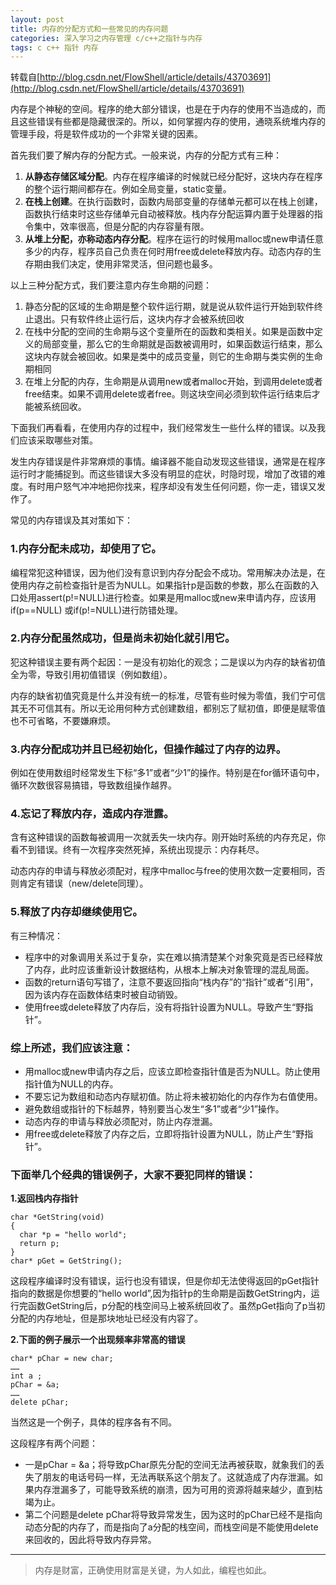 ```yaml
---
layout: post
title: 内存的分配方式和一些常见的内存问题
categories: 深入学习之内存管理 c/c++之指针与内存 
tags: c c++ 指针 内存
---
```


转载自[http://blog.csdn.net/FlowShell/article/details/43703691](http://blog.csdn.net/FlowShell/article/details/43703691)

内存是个神秘的空间。程序的绝大部分错误，也是在于内存的使用不当造成的，而且这些错误有些都是隐藏很深的。所以，如何掌握内存的使用，通晓系统堆内存的管理手段，将是软件成功的一个非常关键的因素。

首先我们要了解内存的分配方式。一般来说，内存的分配方式有三种：

1. **从静态存储区域分配**。内存在程序编译的时候就已经分配好，这块内存在程序的整个运行期间都存在。例如全局变量，static变量。
2. **在栈上创建**。在执行函数时，函数内局部变量的存储单元都可以在栈上创建，函数执行结束时这些存储单元自动被释放。栈内存分配运算内置于处理器的指令集中，效率很高，但是分配的内存容量有限。
3. **从堆上分配，亦称动态内存分配**。程序在运行的时候用malloc或new申请任意多少的内存，程序员自己负责在何时用free或delete释放内存。动态内存的生存期由我们决定，使用非常灵活，但问题也最多。

以上三种分配方式，我们要注意内存生命期的问题：

1. 静态分配的区域的生命期是整个软件运行期，就是说从软件运行开始到软件终止退出。只有软件终止运行后，这块内存才会被系统回收 
2. 在栈中分配的空间的生命期与这个变量所在的函数和类相关。如果是函数中定义的局部变量，那么它的生命期就是函数被调用时，如果函数运行结束，那么这块内存就会被回收。如果是类中的成员变量，则它的生命期与类实例的生命期相同
3. 在堆上分配的内存，生命期是从调用new或者malloc开始，到调用delete或者free结束。如果不调用delete或者free。则这块空间必须到软件运行结束后才能被系统回收。

下面我们再看看，在使用内存的过程中，我们经常发生一些什么样的错误。以及我们应该采取哪些对策。

发生内存错误是件非常麻烦的事情。编译器不能自动发现这些错误，通常是在程序运行时才能捕捉到。而这些错误大多没有明显的症状，时隐时现，增加了改错的难度。有时用户怒气冲冲地把你找来，程序却没有发生任何问题，你一走，错误又发作了。

常见的内存错误及其对策如下：

### 1.内存分配未成功，却使用了它。

编程常犯这种错误，因为他们没有意识到内存分配会不成功。常用解决办法是，在使用内存之前检查指针是否为NULL。如果指针p是函数的参数，那么在函数的入口处用assert(p!=NULL)进行检查。如果是用malloc或new来申请内存，应该用if(p==NULL) 或if(p!=NULL)进行防错处理。

### 2.内存分配虽然成功，但是尚未初始化就引用它。

犯这种错误主要有两个起因：一是没有初始化的观念；二是误以为内存的缺省初值全为零，导致引用初值错误（例如数组）。

内存的缺省初值究竟是什么并没有统一的标准，尽管有些时候为零值，我们宁可信其无不可信其有。所以无论用何种方式创建数组，都别忘了赋初值，即便是赋零值也不可省略，不要嫌麻烦。

### 3.内存分配成功并且已经初始化，但操作越过了内存的边界。

例如在使用数组时经常发生下标“多1”或者“少1”的操作。特别是在for循环语句中，循环次数很容易搞错，导致数组操作越界。

### 4.忘记了释放内存，造成内存泄露。

含有这种错误的函数每被调用一次就丢失一块内存。刚开始时系统的内存充足，你看不到错误。终有一次程序突然死掉，系统出现提示：内存耗尽。

动态内存的申请与释放必须配对，程序中malloc与free的使用次数一定要相同，否则肯定有错误（new/delete同理）。

### 5.释放了内存却继续使用它。

有三种情况：

* 程序中的对象调用关系过于复杂，实在难以搞清楚某个对象究竟是否已经释放了内存，此时应该重新设计数据结构，从根本上解决对象管理的混乱局面。
* 函数的return语句写错了，注意不要返回指向“栈内存”的“指针”或者“引用”，因为该内存在函数体结束时被自动销毁。
* 使用free或delete释放了内存后，没有将指针设置为NULL。导致产生“野指针”。

### 综上所述，我们应该注意：

* 用malloc或new申请内存之后，应该立即检查指针值是否为NULL。防止使用指针值为NULL的内存。
* 不要忘记为数组和动态内存赋初值。防止将未被初始化的内存作为右值使用。
* 避免数组或指针的下标越界，特别要当心发生“多1”或者“少1”操作。
* 动态内存的申请与释放必须配对，防止内存泄漏。
* 用free或delete释放了内存之后，立即将指针设置为NULL，防止产生“野指针”。

### 下面举几个经典的错误例子，大家不要犯同样的错误：

**1.返回栈内存指针**

```
char *GetString(void)
{
  char *p = "hello world";
  return p;
}
char* pGet = GetString();
```

这段程序编译时没有错误，运行也没有错误，但是你却无法使得返回的pGet指针指向的数据是你想要的“hello world”,因为指针p的生命期是函数GetString内，运行完函数GetString后，p分配的栈空间马上被系统回收了。虽然pGet指向了p当初分配的内存地址，但是那块地址已经没有内容了。

**2.下面的例子展示一个出现频率非常高的错误**

```
char* pChar = new char;
……
int a ;
pChar = &a;
……
delete pChar;
```

当然这是一个例子，具体的程序各有不同。

这段程序有两个问题：

* 一是pChar = &a；将导致pChar原先分配的空间无法再被获取，就象我们的丢失了朋友的电话号码一样，无法再联系这个朋友了。这就造成了内存泄漏。如果内存泄漏多了，可能导致系统的崩溃，因为可用的资源将越来越少，直到枯竭为止。
* 第二个问题是delete pChar将导致异常发生，因为这时的pChar已经不是指向动态分配的内存了，而是指向了a分配的栈空间，而栈空间是不能使用delete来回收的，因此将导致内存异常。

---

>内存是财富，正确使用财富是关键，为人如此，编程也如此。
